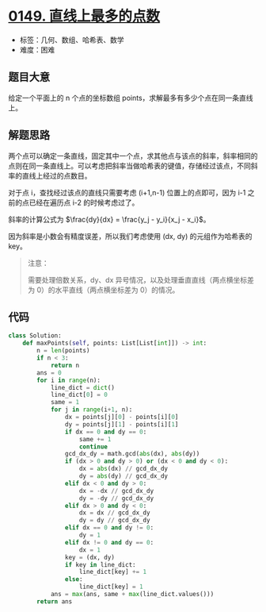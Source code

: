 # [0149. 直线上最多的点数](https://leetcode.cn/problems/max-points-on-a-line/)

- 标签：几何、数组、哈希表、数学
- 难度：困难

## 题目大意

给定一个平面上的 n 个点的坐标数组 points，求解最多有多少个点在同一条直线上。

## 解题思路

两个点可以确定一条直线，固定其中一个点，求其他点与该点的斜率，斜率相同的点则在同一条直线上。可以考虑把斜率当做哈希表的键值，存储经过该点，不同斜率的直线上经过的点数目。

对于点 i，查找经过该点的直线只需要考虑 (i+1,n-1) 位置上的点即可，因为 i-1 之前的点已经在遍历点 i-2 的时候考虑过了。

斜率的计算公式为 $\frac{dy}{dx} = \frac{y_j - y_i}{x_j - x_i}$。

因为斜率是小数会有精度误差，所以我们考虑使用 (dx, dy) 的元组作为哈希表的 key。

>  注意：
>
> 需要处理倍数关系，dy、dx 异号情况，以及处理垂直直线（两点横坐标差为 0）的水平直线（两点横坐标差为 0）的情况。

## 代码

```Python
class Solution:
    def maxPoints(self, points: List[List[int]]) -> int:
        n = len(points)
        if n < 3:
            return n
        ans = 0
        for i in range(n):
            line_dict = dict()
            line_dict[0] = 0
            same = 1
            for j in range(i+1, n):
                dx = points[j][0] - points[i][0]
                dy = points[j][1] - points[i][1]
                if dx == 0 and dy == 0:
                    same += 1
                    continue
                gcd_dx_dy = math.gcd(abs(dx), abs(dy))
                if (dx > 0 and dy > 0) or (dx < 0 and dy < 0):
                    dx = abs(dx) // gcd_dx_dy
                    dy = abs(dy) // gcd_dx_dy
                elif dx < 0 and dy > 0:
                    dx = -dx // gcd_dx_dy
                    dy = -dy // gcd_dx_dy
                elif dx > 0 and dy < 0:
                    dx = dx // gcd_dx_dy
                    dy = dy // gcd_dx_dy
                elif dx == 0 and dy != 0:
                    dy = 1
                elif dx != 0 and dy == 0:
                    dx = 1
                key = (dx, dy)
                if key in line_dict:
                    line_dict[key] += 1
                else:
                    line_dict[key] = 1
            ans = max(ans, same + max(line_dict.values()))
        return ans
```

